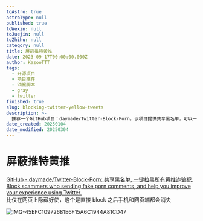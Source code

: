 ```yaml
---
toAstro: true
astroType: null
published: true
toWexin: null
toJuejin: null
toZhihu: null
category: null
title: 屏蔽推特黄推
date: 2023-09-17T00:00:00.000Z
author: KazooTTT
tags:
  - 开源项目
  - 项目推荐
  - 油猴脚本
  - gray
  - twitter
finished: true
slug: blocking-twitter-yellow-tweets
description: >-
  推荐一个GitHub项目：daymade/Twitter-Block-Porn，该项目提供共享黑名单，可以一键拉黑所有发送假色情评论的诈骗账号，有效提升使用Twitter的体验。此方法比仅在网页上隐藏更有效，因为一旦拉黑，无论在手机端还是网页端，相关内容都会消失。
date_created: 20250104
date_modified: 20250304
---
```


# 屏蔽推特黄推

[GitHub - daymade/Twitter-Block-Porn: 共享黑名单, 一键拉黑所有黄推诈骗犯. Block scammers who sending fake porn comments, and help you improve your experience using Twitter.](<https://github.com/daymade/Twitter-Block-Porn>)  
比仅在网页上隐藏好使，这个是直接 block 之后手机和网页端都会消失

![IMG-45EFC10972681E6F15A6C1944A81CD47](<https://pictures.kazoottt.top/2025/01/20250122-45efc10972681e6f15a6c1944a81cd47.png>)
